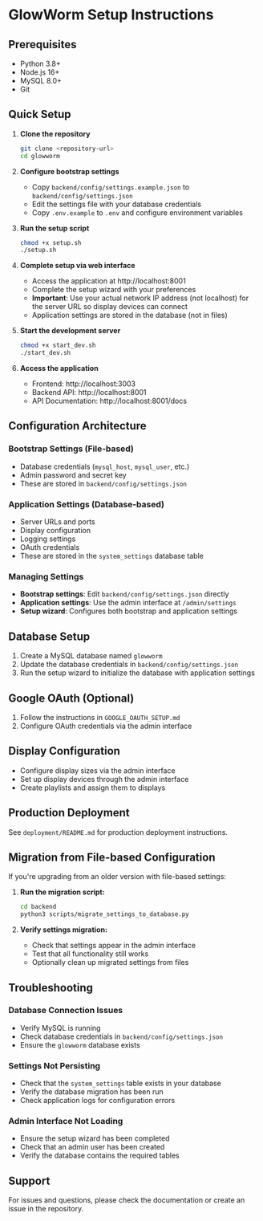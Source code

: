 # GlowWorm Setup Instructions

## Prerequisites
- Python 3.8+
- Node.js 16+
- MySQL 8.0+
- Git

## Quick Setup

1. **Clone the repository**
   ```bash
   git clone <repository-url>
   cd glowworm
   ```

2. **Configure bootstrap settings**
   - Copy `backend/config/settings.example.json` to `backend/config/settings.json`
   - Edit the settings file with your database credentials
   - Copy `.env.example` to `.env` and configure environment variables

3. **Run the setup script**
   ```bash
   chmod +x setup.sh
   ./setup.sh
   ```

4. **Complete setup via web interface**
   - Access the application at http://localhost:8001
   - Complete the setup wizard with your preferences
   - **Important**: Use your actual network IP address (not localhost) for the server URL so display devices can connect
   - Application settings are stored in the database (not in files)

5. **Start the development server**
   ```bash
   chmod +x start_dev.sh
   ./start_dev.sh
   ```

6. **Access the application**
   - Frontend: http://localhost:3003
   - Backend API: http://localhost:8001
   - API Documentation: http://localhost:8001/docs

## Configuration Architecture

### Bootstrap Settings (File-based)
- Database credentials (`mysql_host`, `mysql_user`, etc.)
- Admin password and secret key
- These are stored in `backend/config/settings.json`

### Application Settings (Database-based)
- Server URLs and ports
- Display configuration
- Logging settings
- OAuth credentials
- These are stored in the `system_settings` database table

### Managing Settings
- **Bootstrap settings**: Edit `backend/config/settings.json` directly
- **Application settings**: Use the admin interface at `/admin/settings`
- **Setup wizard**: Configures both bootstrap and application settings

## Database Setup
1. Create a MySQL database named `glowworm`
2. Update the database credentials in `backend/config/settings.json`
3. Run the setup wizard to initialize the database with application settings

## Google OAuth (Optional)
1. Follow the instructions in `GOOGLE_OAUTH_SETUP.md`
2. Configure OAuth credentials via the admin interface

## Display Configuration
- Configure display sizes via the admin interface
- Set up display devices through the admin interface
- Create playlists and assign them to displays

## Production Deployment

See `deployment/README.md` for production deployment instructions.

## Migration from File-based Configuration

If you're upgrading from an older version with file-based settings:

1. **Run the migration script:**
   ```bash
   cd backend
   python3 scripts/migrate_settings_to_database.py
   ```

2. **Verify settings migration:**
   - Check that settings appear in the admin interface
   - Test that all functionality still works
   - Optionally clean up migrated settings from files

## Troubleshooting

### Database Connection Issues
- Verify MySQL is running
- Check database credentials in `backend/config/settings.json`
- Ensure the `glowworm` database exists

### Settings Not Persisting
- Check that the `system_settings` table exists in your database
- Verify the database migration has been run
- Check application logs for configuration errors

### Admin Interface Not Loading
- Ensure the setup wizard has been completed
- Check that an admin user has been created
- Verify the database contains the required tables

## Support

For issues and questions, please check the documentation or create an issue in the repository.
